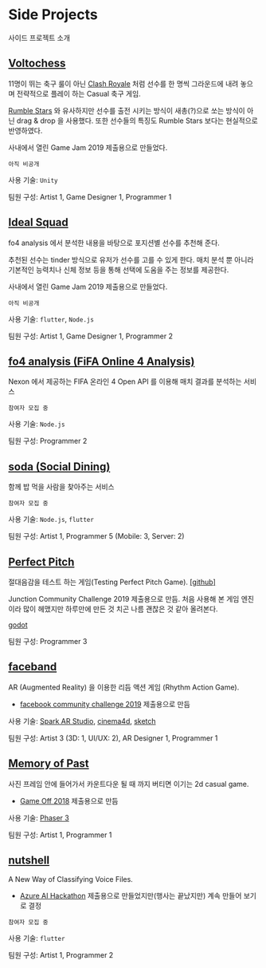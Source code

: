 # Side Projects

사이드 프로젝트 소개

## [Voltochess]()
  11명이 뛰는 축구 룰이 아닌 [Clash Royale](https://clashroyale.com/) 처럼 선수를 한 명씩 그라운드에 내려 놓으며 전략적으로 플레이 하는 Casual 축구 게임.

  [Rumble Stars](https://www.rumblestars.com/) 와 유사하지만 선수를 출전 시키는 방식이 새총(?)으로 쏘는 방식이 아닌 drag & drop 을 사용했다.
  또한 선수들의 특징도 Rumble Stars 보다는 현실적으로 반영하였다.

  사내에서 열린 Game Jam 2019 제출용으로 만들었다.
  
  `아직 비공개`
  
  사용 기술: `Unity`
  
  팀원 구성: Artist 1, Game Designer 1, Programmer 1
  
## [Ideal Squad]()
  fo4 analysis 에서 분석한 내용을 바탕으로 포지션별 선수를 추천해 준다. 

  추천된 선수는 tinder 방식으로 유저가 선수를 고를 수 있게 한다. 매치 분석 뿐 아니라 기본적인 능력치나 신체 정보 등을 통해 선택에 도움을 주는 정보를 제공한다.
  
  사내에서 열린 Game Jam 2019 제출용으로 만들었다.
  
  `아직 비공개`
  
  사용 기술: `flutter`, `Node.js`

  팀원 구성: Artist 1, Game Designer 1, Programmer 2
  
## [fo4 analysis (FiFA Online 4 Analysis)](https://github.com/daclouds/fo4-analysis-introduction)
  Nexon 에서 제공하는 FIFA 온라인 4 Open API 를 이용해 매치 결과를 분석하는 서비스

  `참여자 모집 중`
  
  사용 기술: `Node.js`

  팀원 구성: Programmer 2

## [soda (Social Dining)](https://daclouds.github.io/soda/)
  함께 밥 먹을 사람을 찾아주는 서비스

  `참여자 모집 중`
  
  사용 기술: `Node.js`, `flutter`

  팀원 구성: Artist 1, Programmer 5 (Mobile: 3, Server: 2)
  
## [Perfect Pitch](https://www.youtube.com/watch?v=ohfD8-uqrbc)
  절대음감을 테스트 하는 게임(Testing Perfect Pitch Game). [[github]](https://github.com/mdechdee/JunctionGamejam)

Junction Community Challenge 2019 제출용으로 만듬. 처음 사용해 본 게임 엔진이라 많이 헤맸지만 하루만에 만든 것 치곤 나름 괜찮은 것 같아 올려본다.

  [godot](https://godotengine.org/)

  팀원 구성: Programmer 3

## [faceband](https://devpost.com/software/faceband)
  AR (Augmented Reality) 을 이용한 리듬 액션 게임 (Rhythm Action Game). 

  - [facebook community challenge 2019](https://developercircles2019.devpost.com/) 제출용으로 만듬

  사용 기술: [Spark AR Studio](https://sparkar.facebook.com/ar-studio/), [cinema4d](https://www.maxon.net/cinema-4d/), [sketch](https://www.sketch.com/)
  
  팀원 구성: Artist 3 (3D: 1, UI/UX: 2), AR Designer 1, Programmer 1 
  
## [Memory of Past](https://daclouds.itch.io/memory-of-past)
  사진 프레임 안에 들어가서 카운트다운 될 때 까지 버티면 이기는 2d casual game. 

  - [Game Off 2018](https://daclouds.itch.io/memory-of-past) 제출용으로 만듬
  
  사용 기술: [Phaser 3](http://phaser.io/)

  팀원 구성: Artist 1, Programmer 1
  
## [nutshell](https://daclouds.github.io/nutshell-presentation/)
  A New Way of Classifying Voice Files.
  
  - [Azure AI Hackathon](https://www.hackerearth.com/challenges/hackathon/microsoft-hackathon-korea/) 제출용으로 만들었지만(행사는 끝났지만) 계속 만들어 보기로 결정

  `참여자 모집 중`
  
  사용 기술: `flutter`
  
  팀원 구성: Artist 1, Programmer 2

